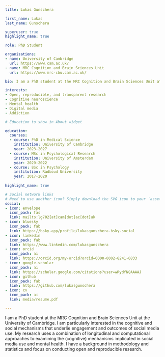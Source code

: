```yaml
---
title: Lukas Gunschera

first_name: Lukas
last_name: Gunschera

superuser: true
highlight_name: true 

role: PhD Student

organizations:
- name: University of Cambridge
  url: https://www.cam.ac.uk/
- name: MRC Cognition and Brain Sciences Unit
  url: https://www.mrc-cbu.cam.ac.uk/

bio: I am a PhD student at the MRC Cognition and Brain Sciences Unit at the University of Cambridge. I am particularly interested in the cognitive and social mechanisms that underlie engagement and outcomes of social media use. My research uses a combination of longitudinal and computational approaches to examining the (cognitive) mechanisms implicated in social media use and mental health. I have a background in methodology and statistics and focus on conducting open and reproducible research. 

interests:
- Open, reproducible, and transparent research
- Cognitive neuroscience
- Mental health
- Digital media
- Addiction

# Education to show in About widget

education:
  courses:
  - course: PhD in Medical Science
    institution: University of Cambridge
    year: 2023-2027
  - course: MSc in Psychological Research
    institution: University of Amsterdam
    year: 2020-2022
  - course: BSc in Psychology
    institution: Radboud University
    year: 2017-2020
    
highlight_name: true 

# Social network links
# Need to use another icon? Simply download the SVG icon to your `assets/media/icons/` folder.
social:
- icon: envelope
  icon_pack: fas
  link: mailto:lg702[at]cam[dot]ac[dot]uk
- icon: bluesky
  icon_pack: fab
  link: https://bsky.app/profile/lukasgunschera.bsky.social
- icon: linkedin
  icon_pack: fab
  link: https://www.linkedin.com/lukasgunschera
- icon: orcid
  icon_pack: ai
  link: https://orcid.org/my-orcid?orcid=0000-0002-8241-0833
- icon: google-scholar
  icon_pack: ai
  link: https://scholar.google.com/citations?user=wRydfNQAAAAJ
- icon: github
  icon_pack: fab
  link: https://github.com/lukasgunschera
- icon: cv
  icon_pack: ai
  link: media/resume.pdf

---
```


I am a PhD student at the MRC Cognition and Brain Sciences Unit at the University of Cambridge. I am particularly interested in the cognitive and social mechanisms that underlie engagement and outcomes of social media use. My research uses a combination of longitudinal and computational approaches to examining the (cognitive) mechanisms implicated in social media use and mental health. I have a background in methodology and statistics and focus on conducting open and reproducible research.

